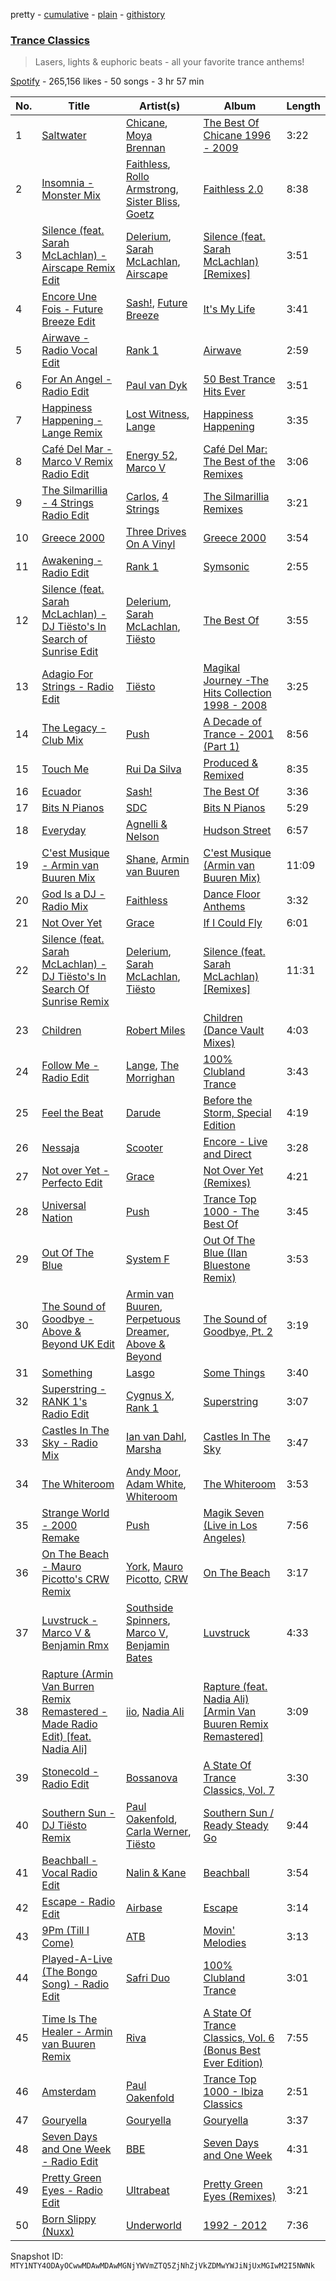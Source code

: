 pretty - [cumulative](/playlists/cumulative/37i9dQZF1DXbtYAdenGE9U.md) - [plain](/playlists/plain/37i9dQZF1DXbtYAdenGE9U) - [githistory](https://github.githistory.xyz/mackorone/spotify-playlist-archive/blob/main/playlists/plain/37i9dQZF1DXbtYAdenGE9U)

### [Trance Classics](https://open.spotify.com/playlist/37i9dQZF1DXbtYAdenGE9U)

> Lasers, lights & euphoric beats \- all your favorite trance anthems!

[Spotify](https://open.spotify.com/user/spotify) - 265,156 likes - 50 songs - 3 hr 57 min

| No. | Title | Artist(s) | Album | Length |
|---|---|---|---|---|
| 1 | [Saltwater](https://open.spotify.com/track/4qWKqaTPkpjRmrKjkDuHb4) | [Chicane](https://open.spotify.com/artist/5GxyeQagayzZOg4UwffQlD), [Moya Brennan](https://open.spotify.com/artist/3ZvmmlF8EMEpnnK90jfuJv) | [The Best Of Chicane 1996 \- 2009](https://open.spotify.com/album/4HA4lHmngXl9auznchWqlf) | 3:22 |
| 2 | [Insomnia \- Monster Mix](https://open.spotify.com/track/2FH3BLTMhJlCH1Dmkua5DW) | [Faithless](https://open.spotify.com/artist/5T4UKHhr4HGIC0VzdZQtAE), [Rollo Armstrong](https://open.spotify.com/artist/6hFSukEzqXAkCIcXNnctZ4), [Sister Bliss](https://open.spotify.com/artist/4tc9NREea7ncB7JzqdBsj5), [Goetz](https://open.spotify.com/artist/1HT9jeorSqkirZ9bcMQuKv) | [Faithless 2.0](https://open.spotify.com/album/5USqWtDnrzYSN7oh1wPl2O) | 8:38 |
| 3 | [Silence \(feat\. Sarah McLachlan\) \- Airscape Remix Edit](https://open.spotify.com/track/0mHFfekL0FU0I6P2PMfrG1) | [Delerium](https://open.spotify.com/artist/0IUq1plF3ON4Fboj1bE6kN), [Sarah McLachlan](https://open.spotify.com/artist/4NgNsOXSwIzXlUIJcpnNUp), [Airscape](https://open.spotify.com/artist/2tTZL2CE2Z190UPlHsjzym) | [Silence \(feat\. Sarah McLachlan\) \[Remixes\]](https://open.spotify.com/album/63HJfYQGOPUk5sgYHt8ee8) | 3:51 |
| 4 | [Encore Une Fois \- Future Breeze Edit](https://open.spotify.com/track/3UPBOL5UtCZmJRwioMkfLD) | [Sash!](https://open.spotify.com/artist/5XTxV2ifoYkmNb13Gb6cKz), [Future Breeze](https://open.spotify.com/artist/2Qa4UBwzhEFt1Tpj95cZls) | [It's My Life](https://open.spotify.com/album/2YBkamwn6VqpPO2wOfDVjS) | 3:41 |
| 5 | [Airwave \- Radio Vocal Edit](https://open.spotify.com/track/294bZQoJEueD2ys3wrNDmI) | [Rank 1](https://open.spotify.com/artist/1eQe86RbDKRIiGZk08r9YJ) | [Airwave](https://open.spotify.com/album/3NzdpoQtPQVRckK9opV5v8) | 2:59 |
| 6 | [For An Angel \- Radio Edit](https://open.spotify.com/track/1xWsg53VIHw0iTTDAGHJ4Q) | [Paul van Dyk](https://open.spotify.com/artist/7wU1naftD3lNq7rNsiDvOR) | [50 Best Trance Hits Ever](https://open.spotify.com/album/18fxBZwWroGh7bIGUk6eNW) | 3:51 |
| 7 | [Happiness Happening \- Lange Remix](https://open.spotify.com/track/5FzfJkVJSn8JrYe58uM5O5) | [Lost Witness](https://open.spotify.com/artist/2NCerM6sPl0bsa2XzOKrTY), [Lange](https://open.spotify.com/artist/0zgmzl8NLEOsqYNOQcSmAA) | [Happiness Happening](https://open.spotify.com/album/0Cv2ksoLYcjvHKP0CZ89s0) | 3:35 |
| 8 | [Café Del Mar \- Marco V Remix Radio Edit](https://open.spotify.com/track/6z91SyGlPsllxhnG2Aw0Fb) | [Energy 52](https://open.spotify.com/artist/0sElgscu7tp38PM1MtsUz7), [Marco V](https://open.spotify.com/artist/24xpaWFyBOwoB8lBBolWzv) | [Café Del Mar: The Best of the Remixes](https://open.spotify.com/album/6ovkQXabRgialkTUgF3Jun) | 3:06 |
| 9 | [The Silmarillia \- 4 Strings Radio Edit](https://open.spotify.com/track/0MS2xQnpsUZtY2PuYYzuNj) | [Carlos](https://open.spotify.com/artist/5YYbSUNzTPWjvBoKWxLfKc), [4 Strings](https://open.spotify.com/artist/2a0fbijQhcaj1hOFp5b3id) | [The Silmarillia Remixes](https://open.spotify.com/album/2YBYrISVU6Zw19oIjpO2PK) | 3:21 |
| 10 | [Greece 2000](https://open.spotify.com/track/0TZL4krCFcuTlYZ8J9kcBX) | [Three Drives On A Vinyl](https://open.spotify.com/artist/10feV0eOe64kjUc95Lnfuv) | [Greece 2000](https://open.spotify.com/album/0Kldrxo1zjpUc07YQGea9n) | 3:54 |
| 11 | [Awakening \- Radio Edit](https://open.spotify.com/track/5QiCJ1Uxzk1lgzbuk9WH2L) | [Rank 1](https://open.spotify.com/artist/1eQe86RbDKRIiGZk08r9YJ) | [Symsonic](https://open.spotify.com/album/6P7JbeaSgpo5XdLzXmin1z) | 2:55 |
| 12 | [Silence \(feat\. Sarah McLachlan\) \- DJ Tiësto's In Search of Sunrise Edit](https://open.spotify.com/track/3oVnbdWg48ZrmsUAQQUKbU) | [Delerium](https://open.spotify.com/artist/0IUq1plF3ON4Fboj1bE6kN), [Sarah McLachlan](https://open.spotify.com/artist/4NgNsOXSwIzXlUIJcpnNUp), [Tiësto](https://open.spotify.com/artist/2o5jDhtHVPhrJdv3cEQ99Z) | [The Best Of](https://open.spotify.com/album/4DATh7UC0fFUPzh7ZNQ5aq) | 3:55 |
| 13 | [Adagio For Strings \- Radio Edit](https://open.spotify.com/track/0yMoJXVP6hFLV71DRVxRTk) | [Tiësto](https://open.spotify.com/artist/2o5jDhtHVPhrJdv3cEQ99Z) | [Magikal Journey \-The Hits Collection 1998 \- 2008](https://open.spotify.com/album/4MKq1Buhkx4Ksu0ngWHhr3) | 3:25 |
| 14 | [The Legacy \- Club Mix](https://open.spotify.com/track/2RpGTuM5XINRHqRiXMLOn5) | [Push](https://open.spotify.com/artist/2Xy6YLSsHR6TdBUFm5bnLR) | [A Decade of Trance \- 2001 \(Part 1\)](https://open.spotify.com/album/3ALvbvXMmXn1t1IGLonWb1) | 8:56 |
| 15 | [Touch Me](https://open.spotify.com/track/2LGrLtvYEHrd3Nnot4Hxuw) | [Rui Da Silva](https://open.spotify.com/artist/1kx78nQhmITF7OFvivyN4v) | [Produced & Remixed](https://open.spotify.com/album/7slnTp1JuFDHosCeCCGPrI) | 8:35 |
| 16 | [Ecuador](https://open.spotify.com/track/5UuVC9noWHcsOX08ctdbDD) | [Sash!](https://open.spotify.com/artist/5XTxV2ifoYkmNb13Gb6cKz) | [The Best Of](https://open.spotify.com/album/45XCMxMYVkiI9kh9P35MHz) | 3:36 |
| 17 | [Bits N Pianos](https://open.spotify.com/track/6F85zMy5Ucjr1H6dsdZYYx) | [SDC](https://open.spotify.com/artist/6qSmkoM4CdhOuo08wFdwDx) | [Bits N Pianos](https://open.spotify.com/album/5ThZFZtXcEDqXzsu970pdd) | 5:29 |
| 18 | [Everyday](https://open.spotify.com/track/0wnBedwQDPcyXzitB8Yvkr) | [Agnelli & Nelson](https://open.spotify.com/artist/25fXoLpROrtnNtQ1ifr8oN) | [Hudson Street](https://open.spotify.com/album/4rrJaNjSH961yFQD0DvfbU) | 6:57 |
| 19 | [C'est Musique \- Armin van Buuren Mix](https://open.spotify.com/track/5kB1gEMaiHS78xIDT4JbJC) | [Shane](https://open.spotify.com/artist/1z72nMFtolqEV4KXotyigR), [Armin van Buuren](https://open.spotify.com/artist/0SfsnGyD8FpIN4U4WCkBZ5) | [C'est Musique \(Armin van Buuren Mix\)](https://open.spotify.com/album/2f587WiMGu3vcpkbNfXOSX) | 11:09 |
| 20 | [God Is a DJ \- Radio Mix](https://open.spotify.com/track/4dFDiYvdK5aPfAa0D90gJ8) | [Faithless](https://open.spotify.com/artist/5T4UKHhr4HGIC0VzdZQtAE) | [Dance Floor Anthems](https://open.spotify.com/album/7yhnBLWv6EZ5BRY8oYLdYC) | 3:32 |
| 21 | [Not Over Yet](https://open.spotify.com/track/4fmQizrUXpVXaubqpNp5CE) | [Grace](https://open.spotify.com/artist/1DlbW0TOOja6uqR4CHAaeg) | [If I Could Fly](https://open.spotify.com/album/0asBvC8WrcVrNLZ5YkXI66) | 6:01 |
| 22 | [Silence \(feat\. Sarah McLachlan\) \- DJ Tiësto's In Search Of Sunrise Remix](https://open.spotify.com/track/3LAckjF5p8yWU2pCchhLeh) | [Delerium](https://open.spotify.com/artist/0IUq1plF3ON4Fboj1bE6kN), [Sarah McLachlan](https://open.spotify.com/artist/4NgNsOXSwIzXlUIJcpnNUp), [Tiësto](https://open.spotify.com/artist/2o5jDhtHVPhrJdv3cEQ99Z) | [Silence \(feat\. Sarah McLachlan\) \[Remixes\]](https://open.spotify.com/album/63HJfYQGOPUk5sgYHt8ee8) | 11:31 |
| 23 | [Children](https://open.spotify.com/track/4wtR6HB3XekEengMX17cpc) | [Robert Miles](https://open.spotify.com/artist/2YVF0Ou5zIc4mpgtLIlGN0) | [Children \(Dance Vault Mixes\)](https://open.spotify.com/album/5vwm8dEf7xGTqUAas8zGdC) | 4:03 |
| 24 | [Follow Me \- Radio Edit](https://open.spotify.com/track/2Q3GYtZYSMZF02UiCzDZ7U) | [Lange](https://open.spotify.com/artist/0zgmzl8NLEOsqYNOQcSmAA), [The Morrighan](https://open.spotify.com/artist/1MebLqs1g2o2M8bpd55V5S) | [100% Clubland Trance](https://open.spotify.com/album/2dnbvXUaQDczid713Ahagb) | 3:43 |
| 25 | [Feel the Beat](https://open.spotify.com/track/5BZx0wikkFZF2BnaIo2qTy) | [Darude](https://open.spotify.com/artist/0LhHRmSd1EYM5QdNeNnCoQ) | [Before the Storm, Special Edition](https://open.spotify.com/album/0Xks5v0dve8Gh2tRHIekjo) | 4:19 |
| 26 | [Nessaja](https://open.spotify.com/track/2zhGnnDewN4kBsVzbqjBtX) | [Scooter](https://open.spotify.com/artist/0HlxL5hisLf59ETEPM3cUA) | [Encore \- Live and Direct](https://open.spotify.com/album/7CGUilfpm6TSrKtNRP43s2) | 3:28 |
| 27 | [Not over Yet \- Perfecto Edit](https://open.spotify.com/track/5WdcLFYroa1wGlPSaNMQ29) | [Grace](https://open.spotify.com/artist/1DlbW0TOOja6uqR4CHAaeg) | [Not Over Yet \(Remixes\)](https://open.spotify.com/album/4XUF3D8QpVeBGqHrwNcZCw) | 4:21 |
| 28 | [Universal Nation](https://open.spotify.com/track/1u8gw65yb6kRCBqNDFSwHj) | [Push](https://open.spotify.com/artist/2Xy6YLSsHR6TdBUFm5bnLR) | [Trance Top 1000 \- The Best Of](https://open.spotify.com/album/1KCiWQIQtagNrWcJvPTiNe) | 3:45 |
| 29 | [Out Of The Blue](https://open.spotify.com/track/0jJtOt57bhFAz7ccgGkxWJ) | [System F](https://open.spotify.com/artist/2ZpwFriFFPaGFC4qYQQJ1i) | [Out Of The Blue \(Ilan Bluestone Remix\)](https://open.spotify.com/album/7wL2zH4KkHxWQe74ne1UnF) | 3:53 |
| 30 | [The Sound of Goodbye \- Above & Beyond UK Edit](https://open.spotify.com/track/1GMw17BGY1vDWNJ4xVo9V6) | [Armin van Buuren](https://open.spotify.com/artist/0SfsnGyD8FpIN4U4WCkBZ5), [Perpetuous Dreamer](https://open.spotify.com/artist/1J4lVvwCqmAwOJ5kqKamBy), [Above & Beyond](https://open.spotify.com/artist/10gzBoINW3cLJfZUka8Zoe) | [The Sound of Goodbye, Pt\. 2](https://open.spotify.com/album/5bCAsnDwc633FM025XeWeP) | 3:19 |
| 31 | [Something](https://open.spotify.com/track/3e9L9HiHKcfYLAga28Vmcf) | [Lasgo](https://open.spotify.com/artist/25Kw8f1zcn9VtUk5Nl3qrp) | [Some Things](https://open.spotify.com/album/7d5N4KB4rlO1kqcoyLdm3h) | 3:40 |
| 32 | [Superstring \- RANK 1's Radio Edit](https://open.spotify.com/track/39TCsy3tu2xSPYEo6excU7) | [Cygnus X](https://open.spotify.com/artist/2D507sfeGL9YBBsF5P2XcG), [Rank 1](https://open.spotify.com/artist/1eQe86RbDKRIiGZk08r9YJ) | [Superstring](https://open.spotify.com/album/1wM9cCJ9JxT4RarsN6V0G3) | 3:07 |
| 33 | [Castles In The Sky \- Radio Mix](https://open.spotify.com/track/3KhoIbIPMmoGthbBAPxgOK) | [Ian van Dahl](https://open.spotify.com/artist/27IuDZNaLuEtupD8QZftiZ), [Marsha](https://open.spotify.com/artist/28Y5nsvbE8IdoUAGNgCk0Y) | [Castles In The Sky](https://open.spotify.com/album/4P5BZKgDIxksZu7Px0OhHL) | 3:47 |
| 34 | [The Whiteroom](https://open.spotify.com/track/64AwAe6HpIEGFjy0KoGsmH) | [Andy Moor](https://open.spotify.com/artist/0Fn4agIyGMwQsKHrx1i8Dn), [Adam White](https://open.spotify.com/artist/3OYcRF1SOf0sR3NRsgMI3R), [Whiteroom](https://open.spotify.com/artist/1JerCKWsimcVvghLc1Kwib) | [The Whiteroom](https://open.spotify.com/album/58P4AdA5mi8Yfjlb5e8Maz) | 3:53 |
| 35 | [Strange World \- 2000 Remake](https://open.spotify.com/track/7iD2wBI87eTW6CNubpNe3c) | [Push](https://open.spotify.com/artist/2Xy6YLSsHR6TdBUFm5bnLR) | [Magik Seven \(Live in Los Angeles\)](https://open.spotify.com/album/10GbeqAjKBwl1xxatxLZV7) | 7:56 |
| 36 | [On The Beach \- Mauro Picotto's CRW Remix](https://open.spotify.com/track/1YsZB1pLIXR0YgiOxUG9cv) | [York](https://open.spotify.com/artist/20L5MecnuNujUE6imrfK0Q), [Mauro Picotto](https://open.spotify.com/artist/0MNSDAOCHF7f2ZfAYxZ9bp), [CRW](https://open.spotify.com/artist/14tToftzUXlFOnrR5ojQxu) | [On The Beach](https://open.spotify.com/album/6VFOyyn3IVAWkeoJzBOCV9) | 3:17 |
| 37 | [Luvstruck \- Marco V & Benjamin Rmx](https://open.spotify.com/track/5lBfxQnalQqjDbOHe6voet) | [Southside Spinners](https://open.spotify.com/artist/7KrZpsNMLhQtA1s4UGNVbb), [Marco V](https://open.spotify.com/artist/24xpaWFyBOwoB8lBBolWzv), [Benjamin Bates](https://open.spotify.com/artist/2zk6outptAdZh4zvEjLk8W) | [Luvstruck](https://open.spotify.com/album/2p8BWCaascvAdgbZ9p7FTR) | 4:33 |
| 38 | [Rapture \(Armin Van Burren Remix Remastered \- Made Radio Edit\) \[feat\. Nadia Ali\]](https://open.spotify.com/track/4RQGig0Vhr4GXmqfklCCyK) | [iio](https://open.spotify.com/artist/5WVf5DCSYmK4JYD6vIcttw), [Nadia Ali](https://open.spotify.com/artist/1C60viSZv6BoYtrnkZ44g5) | [Rapture \(feat\. Nadia Ali\) \[Armin Van Buuren Remix Remastered\]](https://open.spotify.com/album/5A24W7ufM7GIQ4QVDuGhuX) | 3:09 |
| 39 | [Stonecold \- Radio Edit](https://open.spotify.com/track/0DqhPqYIRfWAylYpBBtnNd) | [Bossanova](https://open.spotify.com/artist/3WZRhTTwhsDVDbpsy2mi7l) | [A State Of Trance Classics, Vol\. 7](https://open.spotify.com/album/7fV9Ip8u5o1BRMPPrpZhNF) | 3:30 |
| 40 | [Southern Sun \- DJ Tiësto Remix](https://open.spotify.com/track/1bAHNj6NQQqbRmnlWyOQvC) | [Paul Oakenfold](https://open.spotify.com/artist/5MO2kbaGGA2a8kL4c9qqHq), [Carla Werner](https://open.spotify.com/artist/3SMF5D7b8NM3YFSsgu9WQ9), [Tiësto](https://open.spotify.com/artist/2o5jDhtHVPhrJdv3cEQ99Z) | [Southern Sun / Ready Steady Go](https://open.spotify.com/album/10vaUmlTOpclr1x7xjYS8h) | 9:44 |
| 41 | [Beachball \- Vocal Radio Edit](https://open.spotify.com/track/6iyxF36JnQYzqMbpQD861R) | [Nalin & Kane](https://open.spotify.com/artist/6JUsbe4yjY4fZbXTtpyfh6) | [Beachball](https://open.spotify.com/album/5twL3A9cQUR61zLddNP6cf) | 3:54 |
| 42 | [Escape \- Radio Edit](https://open.spotify.com/track/0gDfkQYmyiq0eZFLof6hbh) | [Airbase](https://open.spotify.com/artist/3R3fc4fBMzzmJoSrRgVdKe) | [Escape](https://open.spotify.com/album/7hMHlj0TgrV5hw7LwZeziu) | 3:14 |
| 43 | [9Pm \(Till I Come\)](https://open.spotify.com/track/1CgbwsrNDlFrRuk2ebQ7zr) | [ATB](https://open.spotify.com/artist/7jZM5w05mGhw6wTB1okhD9) | [Movin' Melodies](https://open.spotify.com/album/4DfD9bqzlfSbEf5kWgufPk) | 3:13 |
| 44 | [Played\-A\-Live \(The Bongo Song\) \- Radio Edit](https://open.spotify.com/track/74xl1RaK13facqQT2fWKk4) | [Safri Duo](https://open.spotify.com/artist/2UOx6w3eHpPKc3RBnNV3Rl) | [100% Clubland Trance](https://open.spotify.com/album/2dnbvXUaQDczid713Ahagb) | 3:01 |
| 45 | [Time Is The Healer \- Armin van Buuren Remix](https://open.spotify.com/track/1AVoSeGyzqbS6qMOw4EFmO) | [Riva](https://open.spotify.com/artist/6iA15qGHQwya65ivTQXDzP) | [A State Of Trance Classics, Vol\. 6 \(Bonus Best Ever Edition\)](https://open.spotify.com/album/6u5Q7kNzIlLo2lwkCwrhWg) | 7:55 |
| 46 | [Amsterdam](https://open.spotify.com/track/1tSaez12qgU8xkO478Tvgb) | [Paul Oakenfold](https://open.spotify.com/artist/5MO2kbaGGA2a8kL4c9qqHq) | [Trance Top 1000 \- Ibiza Classics](https://open.spotify.com/album/4JYyajxWZaOKHwNGDLRFvL) | 2:51 |
| 47 | [Gouryella](https://open.spotify.com/track/6xl5vg5rhmbGI7kNML1IP4) | [Gouryella](https://open.spotify.com/artist/1JKDQ9CDwfLKUrhO6KYaki) | [Gouryella](https://open.spotify.com/album/3m46k3MUplWsGimuECcGoL) | 3:37 |
| 48 | [Seven Days and One Week \- Radio Edit](https://open.spotify.com/track/47BPp5TPDpl0wCXB0FWXvg) | [BBE](https://open.spotify.com/artist/1Jz17Vwjc2WYOT2MfYG5GO) | [Seven Days and One Week](https://open.spotify.com/album/1WJ0SZdrAvouJXwp6I5Gs5) | 4:31 |
| 49 | [Pretty Green Eyes \- Radio Edit](https://open.spotify.com/track/71NJqORRmwlcZSLk0VsFjU) | [Ultrabeat](https://open.spotify.com/artist/596ByjVYnslGJIHxEBGjF8) | [Pretty Green Eyes \(Remixes\)](https://open.spotify.com/album/58OdGlUwUexxHJP8lp6QWk) | 3:21 |
| 50 | [Born Slippy \(Nuxx\)](https://open.spotify.com/track/1zsDbmrf4ZkjW5hsSsaDjO) | [Underworld](https://open.spotify.com/artist/1PXHzxRDiLnjqNrRn2Xbsa) | [1992 \- 2012](https://open.spotify.com/album/43baGAToTn6j7MMy7YU0yT) | 7:36 |

Snapshot ID: `MTY1NTY4ODAyOCwwMDAwMDAwMGNjYWVmZTQ5ZjNhZjVkZDMwYWJiNjUxMGIwM2I5NWNk`
